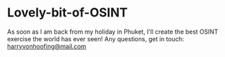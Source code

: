 # Lovely-bit-of-OSINT

As soon as I am back from my holiday in Phuket, I'll create the best OSINT exercise the world has ever seen!
Any questions, get in touch: harryvonhoofing@mail.com
